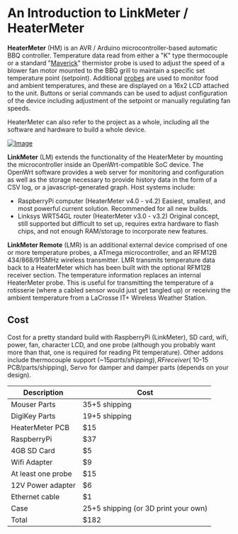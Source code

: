 # An Introduction to LinkMeter / HeaterMeter
**HeaterMeter** (HM) is an AVR / Arduino microcontroller-based automatic BBQ controller.  Temperature data read from either a "K" type thermocouple or a standard "[Maverick](http://www.maverickhousewares.com/)" thermistor probe is used to adjust the speed of a blower fan motor mounted to the BBQ grill to maintain a specific set temperature point (setpoint).  Additional [probes](https://github.com/CapnBry/HeaterMeter/wiki/HeaterMeter-Probes) are used to monitor food and ambient temperatures, and these are displayed on a 16x2 LCD attached to the unit.  Buttons or serial commands can be used to adjust configuration of the device including adjustment of the setpoint or manually regulating fan speeds.

HeaterMeter can also refer to the project as a whole, including all the software and hardware to build a whole device.

[![Image](https://lh6.googleusercontent.com/-zNWDU0QO2_k/UWlyI-Jh_hI/AAAAAAAABJE/dRAlgRWU_-4/s640/IMG_1534.JPG)](https://picasaweb.google.com/lh/photo/17mo9yJedPl_wEQmEzimmNMTjNZETYmyPJy0liipFm0?feat=embedwebsite)

**LinkMeter** (LM) extends the functionality of the HeaterMeter by mounting the microcontroller inside an OpenWrt-compatible SoC device.  The OpenWrt software provides a web server for monitoring and configuration as well as the storage necessary to provide history data in the form of a CSV log, or a javascript-generated graph. Host systems include:
*  RaspberryPi computer (HeaterMeter v4.0 - v4.2) Easiest, smallest, and most powerful current solution. Recommended for all new builds.
*  Linksys WRT54GL router (HeaterMeter v3.0 - v3.2) Original concept, still supported but difficult to set up, requires extra hardware to flash chips, and not enough RAM/storage to incorporate new features.

**LinkMeter Remote** (LMR) is an additional external device comprised of one or more temperature probes, a ATmega microcontroller, and an RFM12B 434/868/915MHz wireless transmitter. LMR transmits temperature data back to a HeaterMeter which has been built with the optional RFM12B receiver section. The temperature information replaces an internal HeaterMeter probe. This is useful for transmitting the temperature of a rotisserie (where  a cabled sensor would just get tangled up) or receiving the ambient temperature from a LaCrosse IT+ Wireless Weather Station.

## Cost

Cost for a pretty standard build with RaspberryPi (LinkMeter), SD card, wifi, power, fan, character LCD, and one probe (although you probably want more than that, one is required for reading Pit temperature). Other addons include thermocouple support (~$15 parts/shipping), RF receiver (~$10-15 PCB/parts/shipping), Servo for damper and damper parts (depends on your design).

|Description|Cost|
|-----------|----|
|Mouser Parts|$35+$5 shipping|
|DigiKey Parts|$19+$5 shipping|
|HeaterMeter PCB|$15|
|RaspberryPi|$37|
|4GB SD Card|$5|
|Wifi Adapter|$9|
|At least one probe|$15|
|12V Power adapter|$6|
|Ethernet cable|$1|
|Case|$25+$5 shipping (or 3D print your own)|
|Total|$182|